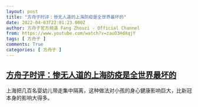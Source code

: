 ```yaml
---
layout: post
title: "方舟子时评：惨无人道的上海防疫是全世界最坏的"
date: 2022-04-03T22:01:23.000Z
author: 方舟子官方频道 Fang Zhouzi - Official Channel
from: https://www.youtube.com/watch?v=zauO3HdXqjY
tags: [ 方舟子 ]
comments: True
categories: [ 方舟子 ]
---
```

<!--1649023283000-->
[方舟子时评：惨无人道的上海防疫是全世界最坏的](https://www.youtube.com/watch?v=zauO3HdXqjY)
------

<div>
上海把几百名婴幼儿带走集中隔离，这种做法对小孩的身心健康影响巨大，比新冠本身的影响大得多。
</div>
